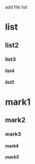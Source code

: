add file list

# list
## list2
### list3
#### list4
##### list5

# mark1
## mark2
### mark3
#### mark4
##### mark5
